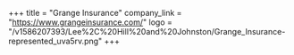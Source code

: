 +++
title = "Grange Insurance"
company_link = "https://www.grangeinsurance.com/"
logo = "/v1586207393/Lee%2C%20Hill%20and%20Johnston/Grange_Insurance-represented_uva5rv.png"
+++